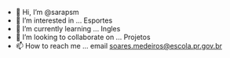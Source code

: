 - 👋 Hi, I’m @sarapsm
- 👀 I’m interested in ... Esportes
- 🌱 I’m currently learning ... Ingles
- 💞️ I’m looking to collaborate on ... Projetos 
- 📫 How to reach me ... email soares.medeiros@escola.pr.gov.br

<!---
sarapsm/sarapsm is a ✨ special ✨ repository because its `README.md` (this file) appears on your GitHub profile.
You can click the Preview link to take a look at your changes.
--->
